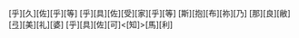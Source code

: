 [乎][久][佐][乎][等] [乎][具][佐][受][家][乎][等] [斯][抱][布][祢][乃] [那][良][敝][弖][美][礼][婆] [乎][具][佐][可]<[知]>[馬][利]
